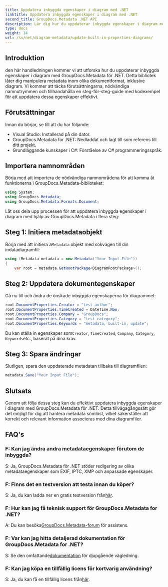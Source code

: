 ```yaml
---
title: Uppdatera inbyggda egenskaper i diagram med .NET
linktitle: Uppdatera inbyggda egenskaper i diagram med .NET
second_title: GroupDocs.Metadata .NET API
description: Lär dig hur du uppdaterar inbyggda egenskaper i diagram med GroupDocs.Metadata för .NET. Ändra metadata sömlöst med kodexempel.
type: docs
weight: 14
url: /sv/net/diagram-metadata/update-built-in-properties-diagrams/
---
```

## Introduktion
den här handledningen kommer vi att utforska hur du uppdaterar inbyggda egenskaper i diagram med GroupDocs.Metadata för .NET. Detta bibliotek låter dig manipulera metadata inom olika dokumentformat, inklusive diagram. Vi kommer att täcka förutsättningarna, nödvändiga namnutrymmen och tillhandahålla en steg-för-steg-guide med kodexempel för att uppdatera dessa egenskaper effektivt.

## Förutsättningar

Innan du börjar, se till att du har följande:

- Visual Studio: Installerad på din dator.
- GroupDocs.Metadata for .NET: Nedladdat och lagt till som referens till ditt projekt.
- Grundläggande kunskaper i C#: Förståelse av C# programmeringsspråk.

## Importera namnområden

Börja med att importera de nödvändiga namnområdena för att komma åt funktionerna i GroupDocs.Metadata-biblioteket:

```csharp
using System;
using GroupDocs.Metadata;
using GroupDocs.Metadata.Formats.Document;
```

Låt oss dela upp processen för att uppdatera inbyggda egenskaper i diagram med hjälp av GroupDocs.Metadata i flera steg:

## Steg 1: Initiera metadataobjekt

 Börja med att initiera a`Metadata` objekt med sökvägen till din indatadiagramfil:

```csharp
using (Metadata metadata = new Metadata("Your Input File"))
{
    var root = metadata.GetRootPackage<DiagramRootPackage>();
```

## Steg 2: Uppdatera dokumentegenskaper

Gå nu till och ändra de önskade inbyggda egenskaperna för diagrammet:

```csharp
root.DocumentProperties.Creator = "test author";
root.DocumentProperties.TimeCreated = DateTime.Now;
root.DocumentProperties.Company = "GroupDocs";
root.DocumentProperties.Category = "test category";
root.DocumentProperties.Keywords = "metadata, built-in, update";
```

 Du kan ställa in egenskaper som`Creator`, `TimeCreated`, `Company`, `Category`, `Keywords`etc., baserat på dina krav.

## Steg 3: Spara ändringar

Slutligen, spara den uppdaterade metadatan tillbaka till diagramfilen:

```csharp
metadata.Save("Your Input File");
```

## Slutsats

Genom att följa dessa steg kan du effektivt uppdatera inbyggda egenskaper i diagram med GroupDocs.Metadata för .NET. Detta tillvägagångssätt gör det möjligt för dig att hantera metadata sömlöst, vilket säkerställer att korrekt och relevant information associeras med dina diagramfiler.


## FAQ's

### F: Kan jag ändra andra metadataegenskaper förutom de inbyggda?
S: Ja, GroupDocs.Metadata för .NET stöder redigering av olika metadataegenskaper som EXIF, IPTC, XMP och anpassade egenskaper.

### F: Finns det en testversion att testa innan du köper?
 S: Ja, du kan ladda ner en gratis testversion från[här](https://releases.groupdocs.com/).

### F: Hur kan jag få teknisk support för GroupDocs.Metadata for .NET?
 A: Du kan besöka[GroupDocs.Metadata-forum](https://forum.groupdocs.com/c/metadata/14) för assistens.

### F: Var kan jag hitta detaljerad dokumentation för GroupDocs.Metadata for .NET?
 S: Se den omfattande[dokumentation](https://reference.groupdocs.com/metadata/net/) för djupgående vägledning.

### F: Kan jag köpa en tillfällig licens för kortvarig användning?
 S: Ja, du kan få en tillfällig licens från[här](https://purchase.groupdocs.com/temporary-license/).